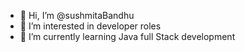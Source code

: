 - 👋 Hi, I’m @sushmitaBandhu
- 👀 I’m interested in developer roles
- 🌱 I’m currently learning Java full Stack development
<!---
sushmitaBandhu/sushmitaBandhu is a ✨ special ✨ repository because its `README.md` (this file) appears on your GitHub profile.
You can click the Preview link to take a look at your changes.
--->
